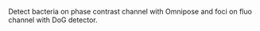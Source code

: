 Detect bacteria on phase contrast channel with Omnipose and foci on fluo channel with DoG detector.
